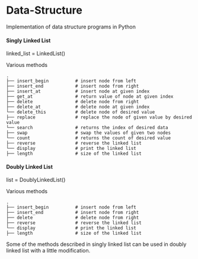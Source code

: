 # Data-Structure
Implementation of data structure programs in Python

#### Singly Linked List
linked_list = LinkedList() 

Various methods

    .
    ├── insert_begin          # insert node from left
    ├── insert_end            # insert node from right
    ├── insert_at             # insert node at given index
    ├── get_at                # return value of node at given index
    ├── delete                # delete node from right
    ├── delete_at             # delete node at given index
    └── delete_this           # delete node of desired value
    ├── replace               # replace the node of given value by desired value
    └── search                # returns the index of desired data
    ├── swap                  # swap the values of given two nodes             
    └── count                 # returns the count of desired value 
    ├── reverse               # reverse the linked list              
    └── display               # print the linked list
    ├── length                # size of the linked list              

#### Doubly Linked List
list = DoublyLinkedList() 

Various methods

    .
    ├── insert_begin          # insert node from left
    ├── insert_end            # insert node from right
    ├── delete                # delete node from right
    ├── reverse               # reverse the linked list              
    └── display               # print the linked list
    ├── length                # size of the linked list 
    
Some of the methods described in singly linked list can be used in doubly linked list with a little modification.
